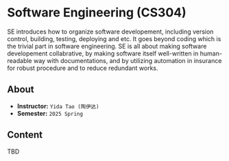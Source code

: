 # Software Engineering (CS304)

SE introduces how to organize software developement, including version control, building, testing, deploying and etc.
It goes beyond coding which is the trivial part in software engineering. SE is all about making software developement
collabrative, by making software itself well-written in human-readable way with documentations, and by utilizing
automation in insurance for robust procedure and to reduce redundant works.

## About

- **Instructor:** `Yida Tao (陶伊达)`
- **Semester:** `2025 Spring`

## Content

TBD
